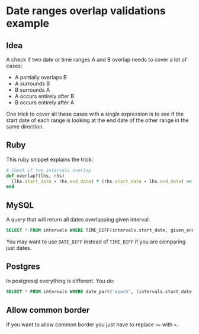 # Date ranges overlap validations example

## Idea

A check if two date or time ranges A and B overlap needs to cover a lot of cases:

* A partially overlaps B
* A surrounds B
* B surrounds A
* A occurs entirely after B
* B occurs entirely after A

One trick to cover all these cases with a single expression is to see if the start date of each range is looking at the end date of the other range in the same direction.

## Ruby

This ruby snippet explains the trick:

```ruby
# Check if two intervals overlap
def overlap?(lhs, rhs)
  (lhs.start_date - rhs.end_date) * (rhs.start_date - lhs.end_date) >= 0
end
```

## MySQL

A query that will return all dates overlapping given interval:

```sql
SELECT * FROM intervals WHERE TIME_DIFF(intervals.start_date, given_end_date) * TIME_DIFF(given_start_date, intervals.end_date) >= 0
```

You may want to use `DATE_DIFF` instead of `TIME_DIFF` if you are
comparing just dates.

## Postgres

In postgresql everything is different. You do:

```sql
SELECT * FROM intervals WHERE date_part('epoch', (intervals.start_date - given_end_date)) * date_part('epoch', (given_start_date - intervals.end_date))
```

## Allow common border

If you want to allow common border you just have to replace `>=` with `>`.
